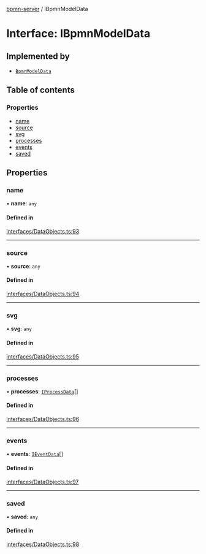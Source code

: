 [bpmn-server](../readme.md) / IBpmnModelData

# Interface: IBpmnModelData

## Implemented by

- [`BpmnModelData`](../classes/BpmnModelData.md)

## Table of contents

### Properties

- [name](IBpmnModelData.md#name)
- [source](IBpmnModelData.md#source)
- [svg](IBpmnModelData.md#svg)
- [processes](IBpmnModelData.md#processes)
- [events](IBpmnModelData.md#events)
- [saved](IBpmnModelData.md#saved)

## Properties

### name

• **name**: `any`

#### Defined in

[interfaces/DataObjects.ts:93](https://github.com/bpmnServer/bpmn-server/blob/6f144fc/src/interfaces/DataObjects.ts#L93)

___

### source

• **source**: `any`

#### Defined in

[interfaces/DataObjects.ts:94](https://github.com/bpmnServer/bpmn-server/blob/6f144fc/src/interfaces/DataObjects.ts#L94)

___

### svg

• **svg**: `any`

#### Defined in

[interfaces/DataObjects.ts:95](https://github.com/bpmnServer/bpmn-server/blob/6f144fc/src/interfaces/DataObjects.ts#L95)

___

### processes

• **processes**: [`IProcessData`](IProcessData.md)[]

#### Defined in

[interfaces/DataObjects.ts:96](https://github.com/bpmnServer/bpmn-server/blob/6f144fc/src/interfaces/DataObjects.ts#L96)

___

### events

• **events**: [`IEventData`](IEventData.md)[]

#### Defined in

[interfaces/DataObjects.ts:97](https://github.com/bpmnServer/bpmn-server/blob/6f144fc/src/interfaces/DataObjects.ts#L97)

___

### saved

• **saved**: `any`

#### Defined in

[interfaces/DataObjects.ts:98](https://github.com/bpmnServer/bpmn-server/blob/6f144fc/src/interfaces/DataObjects.ts#L98)
